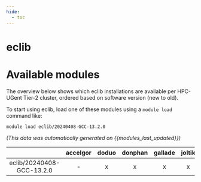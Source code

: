 ```yaml
---
hide:
  - toc
---
```


eclib
=====

# Available modules


The overview below shows which eclib installations are available per HPC-UGent Tier-2 cluster, ordered based on software version (new to old).

To start using eclib, load one of these modules using a `module load` command like:

```shell
module load eclib/20240408-GCC-13.2.0
```

*(This data was automatically generated on {{modules_last_updated}})*  

| |accelgor|doduo|donphan|gallade|joltik|shinx|
| :---: | :---: | :---: | :---: | :---: | :---: | :---: |
|eclib/20240408-GCC-13.2.0|-|x|x|x|x|x|
